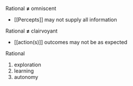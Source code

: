 Rational **≠** omniscent
- [[Percepts]] may not supply all information
<!--SR:!2023-10-27,1,230-->

Rational **≠** clairvoyant
- [[action(s)]] outcomes may not be as expected
<!--SR:!2023-10-29,3,250-->

Rational
1. exploration
2. learning
3. autonomy